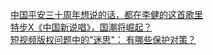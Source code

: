   
[中国平安三十周年想说的话，都在李健的这首歌里](http://www.dianyue.me/archives/831/ck21qhza5kgr72qu/)  
[特步X《中国新说唱》，国潮将崛起？](http://www.dianyue.me/archives/825/si1yghfi5vgqqjtg/)  
[短视频版权问题中的&quot;迷思&quot;： 有哪些保护对策？](http://www.dianyue.me/archives/079/6xtk8pohr00yx9sz/)